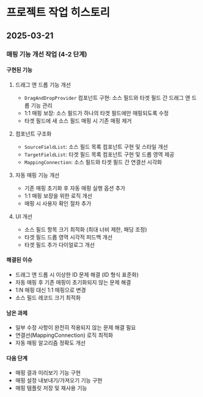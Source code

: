 # 프로젝트 작업 히스토리

## 2025-03-21

### 매핑 기능 개선 작업 (4-2 단계)

#### 구현된 기능

1. 드래그 앤 드롭 기능 개선

   - `DragAndDropProvider` 컴포넌트 구현: 소스 필드와 타겟 필드 간 드래그 앤 드롭 기능 관리
   - 1:1 매핑 보장: 소스 필드가 하나의 타겟 필드에만 매핑되도록 수정
   - 타겟 필드에 새 소스 필드 매핑 시 기존 매핑 제거

2. 컴포넌트 구조화

   - `SourceFieldList`: 소스 필드 목록 컴포넌트 구현 및 스타일 개선
   - `TargetFieldList`: 타겟 필드 목록 컴포넌트 구현 및 드롭 영역 제공
   - `MappingConnection`: 소스 필드와 타겟 필드 간 연결선 시각화

3. 자동 매핑 기능 개선

   - 기존 매핑 초기화 후 자동 매핑 실행 옵션 추가
   - 1:1 매핑 보장을 위한 로직 개선
   - 매핑 시 사용자 확인 절차 추가

4. UI 개선
   - 소스 필드 항목 크기 최적화 (최대 너비 제한, 패딩 조정)
   - 타겟 필드 드롭 영역 시각적 피드백 개선
   - 타겟 필드 추가 다이얼로그 개선

#### 해결된 이슈

- 드래그 앤 드롭 시 이상한 ID 문제 해결 (ID 형식 표준화)
- 자동 매핑 후 기존 매핑이 초기화되지 않는 문제 해결
- 1:N 매핑 대신 1:1 매핑으로 변경
- 소스 필드 레코드 크기 최적화

#### 남은 과제

- 일부 수정 사항이 완전히 적용되지 않는 문제 해결 필요
- 연결선(MappingConnection) 로직 최적화
- 자동 매핑 알고리즘 정확도 개선

#### 다음 단계

- 매핑 결과 미리보기 기능 구현
- 매핑 설정 내보내기/가져오기 기능 구현
- 매핑 템플릿 저장 및 재사용 기능
